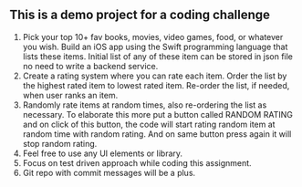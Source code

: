 ## This is a demo project for a coding challenge

1. Pick your top 10+ fav books, movies, video games, food, or whatever you wish. Build an iOS app using the Swift programming language that lists these items. Initial list of any of these item can be stored in json file no need to write a backend service.
2. Create a rating system where you can rate each item. Order the list by the highest rated item to lowest rated item. Re-order the list, if needed, when user ranks an item.
3. Randomly rate items at random times, also re-ordering the list as necessary. To elaborate this more put a button called RANDOM RATING and on click of this button, the code will start rating random item at random time with random rating. And on same button press again it will stop random rating.
4. Feel free to use any UI elements or library.
5. Focus on test driven approach while coding this assignment.
6. Git repo with commit messages will be a plus.
